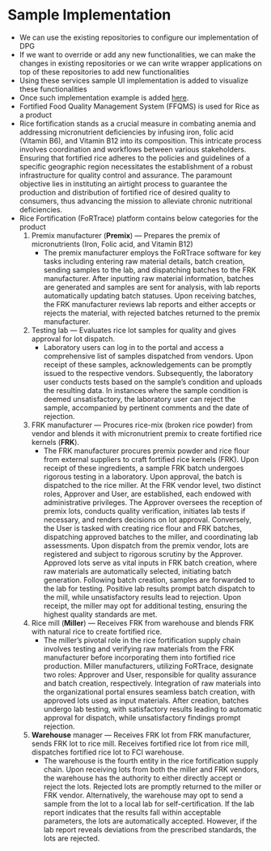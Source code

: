 # Sample Implementation

* We can use the existing repositories to configure our implementation of DPG
* If we want to override or add any new functionalities, we can make the changes in existing repositories or we can write wrapper applications on top of these repositories to add new functionalities
* Using these services sample UI implementation is added to visualize these functionalities
* Once such implementation example is added [here](https://blog.beehyv.com/digitizing-rice-fortification-process-in-india-beehyv-and-path-collaboration-05a24c2e1927).
* Fortified Food Quality Management System (FFQMS) is used for Rice as a product
* Rice fortification stands as a crucial measure in combating anemia and addressing micronutrient deficiencies by infusing iron, folic acid (Vitamin B6), and Vitamin B12 into its composition. This intricate process involves coordination and workflows between various stakeholders. Ensuring that fortified rice adheres to the policies and guidelines of a specific geographic region necessitates the establishment of a robust infrastructure for quality control and assurance. The paramount objective lies in instituting an airtight process to guarantee the production and distribution of fortified rice of desired quality to consumers, thus advancing the mission to alleviate chronic nutritional deficiencies.
* Rice Fortification (FoRTrace) platform contains below categories for the product
  1. Premix manufacturer (**Premix**) — Prepares the premix of micronutrients (Iron, Folic acid, and Vitamin B12)
     * The premix manufacturer employs the FoRTrace software for key tasks including entering raw material details, batch creation, sending samples to the lab, and dispatching batches to the FRK manufacturer. After inputting raw material information, batches are generated and samples are sent for analysis, with lab reports automatically updating batch statuses. Upon receiving batches, the FRK manufacturer reviews lab reports and either accepts or rejects the material, with rejected batches returned to the premix manufacturer.
  2. Testing lab — Evaluates rice lot samples for quality and gives approval for lot dispatch.
     * Laboratory users can log in to the portal and access a comprehensive list of samples dispatched from vendors. Upon receipt of these samples, acknowledgements can be promptly issued to the respective vendors. Subsequently, the laboratory user conducts tests based on the sample’s condition and uploads the resulting data. In instances where the sample condition is deemed unsatisfactory, the laboratory user can reject the sample, accompanied by pertinent comments and the date of rejection.
  3. FRK manufacturer — Procures rice-mix (broken rice powder) from vendor and blends it with micronutrient premix to create fortified rice kernels (**FRK**).
     * The FRK manufacturer procures premix powder and rice flour from external suppliers to craft fortified rice kernels (FRK). Upon receipt of these ingredients, a sample FRK batch undergoes rigorous testing in a laboratory. Upon approval, the batch is dispatched to the rice miller. At the FRK vendor level, two distinct roles, Approver and User, are established, each endowed with administrative privileges. The Approver oversees the reception of premix lots, conducts quality verification, initiates lab tests if necessary, and renders decisions on lot approval. Conversely, the User is tasked with creating rice flour and FRK batches, dispatching approved batches to the miller, and coordinating lab assessments. Upon dispatch from the premix vendor, lots are registered and subject to rigorous scrutiny by the Approver. Approved lots serve as vital inputs in FRK batch creation, where raw materials are automatically selected, initiating batch generation. Following batch creation, samples are forwarded to the lab for testing. Positive lab results prompt batch dispatch to the mill, while unsatisfactory results lead to rejection. Upon receipt, the miller may opt for additional testing, ensuring the highest quality standards are met.
  4. Rice mill (**Miller**) — Receives FRK from warehouse and blends FRK with natural rice to create fortified rice.
     * The miller’s pivotal role in the rice fortification supply chain involves testing and verifying raw materials from the FRK manufacturer before incorporating them into fortified rice production. Miller manufacturers, utilizing FoRTrace, designate two roles: Approver and User, responsible for quality assurance and batch creation, respectively. Integration of raw materials into the organizational portal ensures seamless batch creation, with approved lots used as input materials. After creation, batches undergo lab testing, with satisfactory results leading to automatic approval for dispatch, while unsatisfactory findings prompt rejection.
  5. **Warehouse** manager — Receives FRK lot from FRK manufacturer, sends FRK lot to rice mill. Receives fortified rice lot from rice mill, dispatches fortified rice lot to FCI warehouse.
     * The warehouse is the fourth entity in the rice fortification supply chain. Upon receiving lots from both the miller and FRK vendors, the warehouse has the authority to either directly accept or reject the lots. Rejected lots are promptly returned to the miller or FRK vendor. Alternatively, the warehouse may opt to send a sample from the lot to a local lab for self-certification. If the lab report indicates that the results fall within acceptable parameters, the lots are automatically accepted. However, if the lab report reveals deviations from the prescribed standards, the lots are rejected.

